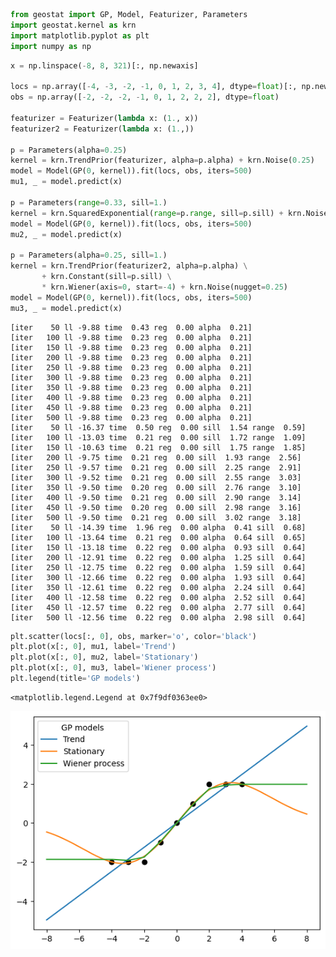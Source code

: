 ```python
from geostat import GP, Model, Featurizer, Parameters
import geostat.kernel as krn
import matplotlib.pyplot as plt
import numpy as np
```


```python
x = np.linspace(-8, 8, 321)[:, np.newaxis]
 
locs = np.array([-4, -3, -2, -1, 0, 1, 2, 3, 4], dtype=float)[:, np.newaxis]
obs = np.array([-2, -2, -2, -1, 0, 1, 2, 2, 2], dtype=float)

featurizer = Featurizer(lambda x: (1., x))
featurizer2 = Featurizer(lambda x: (1.,))

p = Parameters(alpha=0.25)
kernel = krn.TrendPrior(featurizer, alpha=p.alpha) + krn.Noise(0.25)
model = Model(GP(0, kernel)).fit(locs, obs, iters=500)
mu1, _ = model.predict(x)

p = Parameters(range=0.33, sill=1.)
kernel = krn.SquaredExponential(range=p.range, sill=p.sill) + krn.Noise(0.25)
model = Model(GP(0, kernel)).fit(locs, obs, iters=500)
mu2, _ = model.predict(x)

p = Parameters(alpha=0.25, sill=1.)
kernel = krn.TrendPrior(featurizer2, alpha=p.alpha) \
       + krn.Constant(sill=p.sill) \
       * krn.Wiener(axis=0, start=-4) + krn.Noise(nugget=0.25)
model = Model(GP(0, kernel)).fit(locs, obs, iters=500)
mu3, _ = model.predict(x)
```

    [iter    50 ll -9.88 time  0.43 reg  0.00 alpha  0.21]
    [iter   100 ll -9.88 time  0.23 reg  0.00 alpha  0.21]
    [iter   150 ll -9.88 time  0.23 reg  0.00 alpha  0.21]
    [iter   200 ll -9.88 time  0.23 reg  0.00 alpha  0.21]
    [iter   250 ll -9.88 time  0.23 reg  0.00 alpha  0.21]
    [iter   300 ll -9.88 time  0.23 reg  0.00 alpha  0.21]
    [iter   350 ll -9.88 time  0.23 reg  0.00 alpha  0.21]
    [iter   400 ll -9.88 time  0.23 reg  0.00 alpha  0.21]
    [iter   450 ll -9.88 time  0.23 reg  0.00 alpha  0.21]
    [iter   500 ll -9.88 time  0.23 reg  0.00 alpha  0.21]
    [iter    50 ll -16.37 time  0.50 reg  0.00 sill  1.54 range  0.59]
    [iter   100 ll -13.03 time  0.21 reg  0.00 sill  1.72 range  1.09]
    [iter   150 ll -10.63 time  0.21 reg  0.00 sill  1.75 range  1.85]
    [iter   200 ll -9.75 time  0.21 reg  0.00 sill  1.93 range  2.56]
    [iter   250 ll -9.57 time  0.21 reg  0.00 sill  2.25 range  2.91]
    [iter   300 ll -9.52 time  0.21 reg  0.00 sill  2.55 range  3.03]
    [iter   350 ll -9.50 time  0.20 reg  0.00 sill  2.76 range  3.10]
    [iter   400 ll -9.50 time  0.21 reg  0.00 sill  2.90 range  3.14]
    [iter   450 ll -9.50 time  0.20 reg  0.00 sill  2.98 range  3.16]
    [iter   500 ll -9.50 time  0.21 reg  0.00 sill  3.02 range  3.18]
    [iter    50 ll -14.39 time  1.96 reg  0.00 alpha  0.41 sill  0.68]
    [iter   100 ll -13.64 time  0.21 reg  0.00 alpha  0.64 sill  0.65]
    [iter   150 ll -13.18 time  0.22 reg  0.00 alpha  0.93 sill  0.64]
    [iter   200 ll -12.91 time  0.22 reg  0.00 alpha  1.25 sill  0.64]
    [iter   250 ll -12.75 time  0.22 reg  0.00 alpha  1.59 sill  0.64]
    [iter   300 ll -12.66 time  0.22 reg  0.00 alpha  1.93 sill  0.64]
    [iter   350 ll -12.61 time  0.22 reg  0.00 alpha  2.24 sill  0.64]
    [iter   400 ll -12.58 time  0.22 reg  0.00 alpha  2.52 sill  0.64]
    [iter   450 ll -12.57 time  0.22 reg  0.00 alpha  2.77 sill  0.64]
    [iter   500 ll -12.56 time  0.22 reg  0.00 alpha  2.98 sill  0.64]



```python
plt.scatter(locs[:, 0], obs, marker='o', color='black')
plt.plot(x[:, 0], mu1, label='Trend')
plt.plot(x[:, 0], mu2, label='Stationary')
plt.plot(x[:, 0], mu3, label='Wiener process')
plt.legend(title='GP models')
```




    <matplotlib.legend.Legend at 0x7f9df0363ee0>




    
![png](output_2_1.png)
    

